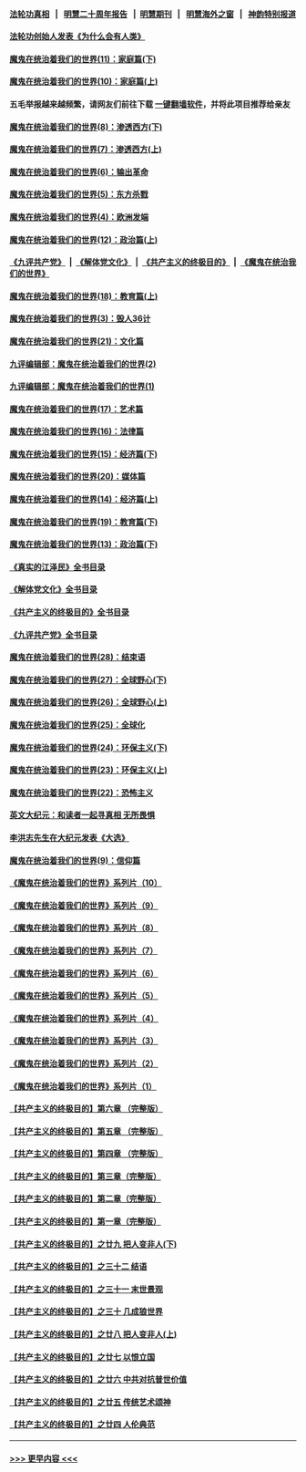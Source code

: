 #### [法轮功真相](https://github.com/gfw-breaker/truth/blob/master/README.md?t=0) &nbsp;&nbsp;|&nbsp;&nbsp; [明慧二十周年报告](https://github.com/gfw-breaker/mh-reports/blob/master/README.md?t=0) &nbsp;&nbsp;|&nbsp;&nbsp;[明慧期刊](https://github.com/gfw-breaker/mh-qikan) &nbsp;&nbsp;|&nbsp;&nbsp; [明慧海外之窗](https://github.com/gfw-breaker/mh-news/blob/master/README.md?t=0) &nbsp;&nbsp;|&nbsp;&nbsp; [神韵特别报道](https://github.com/gfw-breaker/mh-news/blob/master/shenyun.md?t=0)
#### [法轮功创始人发表《为什么会有人类》](../pages/nsc422/n13912117.md?t=03250643) 
#### [魔鬼在统治着我们的世界(11)：家庭篇(下)](../pages/nsc422/n10440961.md?t=03250643) 
#### [魔鬼在统治着我们的世界(10)：家庭篇(上)](../pages/nsc422/n10435448.md?t=03250643) 
#### 五毛举报越来越频繁，请网友们前往下载 [一键翻墙软件](https://github.com/gfw-breaker/ssr-accounts)，并将此项目推荐给亲友
#### [魔鬼在统治着我们的世界(8)：渗透西方(下)](../pages/nsc422/n10429603.md?t=03250643) 
#### [魔鬼在统治着我们的世界(7)：渗透西方(上)](../pages/nsc422/n10426013.md?t=03250643) 
#### [魔鬼在统治着我们的世界(6)：输出革命](../pages/nsc422/n10421536.md?t=03250643) 
#### [魔鬼在统治着我们的世界(5)：东方杀戮](../pages/nsc422/n10417707.md?t=03250643) 
#### [魔鬼在统治着我们的世界(4)：欧洲发端](../pages/nsc422/n10414890.md?t=03250643) 
#### [魔鬼在统治着我们的世界(12)：政治篇(上)](../pages/nsc422/n10444576.md?t=03250643) 
#### [《九评共产党》](https://github.com/begood0513/9ping.md/blob/master/README.md) &nbsp;|&nbsp; [《解体党文化》](../../../../jtdwh.md/blob/master/README.md)  &nbsp;|&nbsp; [《共产主义的终极目的》](../../../../gczydzjmd.md/blob/master/README.md) &nbsp;|&nbsp; [《魔鬼在统治我们的世界》](../../../../mgztzwmdsj.md/blob/master/README.md) 
#### [魔鬼在统治着我们的世界(18)：教育篇(上)](../pages/nsc422/n10526970.md?t=03250643) 
#### [魔鬼在统治着我们的世界(3)：毁人36计](../pages/nsc422/n10411583.md?t=03250643) 
#### [魔鬼在统治着我们的世界(21)：文化篇](../pages/nsc422/n10597706.md?t=03250643) 
#### [九评编辑部：魔鬼在统治着我们的世界(2)](../pages/nsc422/n10410036.md?t=03250643) 
#### [九评编辑部：魔鬼在统治着我们的世界(1)](../pages/nsc422/n10406825.md?t=03250643) 
#### [魔鬼在统治着我们的世界(17)：艺术篇](../pages/nsc422/n10499093.md?t=03250643) 
#### [魔鬼在统治着我们的世界(16)：法律篇](../pages/nsc422/n10485969.md?t=03250643) 
#### [魔鬼在统治着我们的世界(15)：经济篇(下)](../pages/nsc422/n10469975.md?t=03250643) 
#### [魔鬼在统治着我们的世界(20)：媒体篇](../pages/nsc422/n10586579.md?t=03250643) 
#### [魔鬼在统治着我们的世界(14)：经济篇(上)](../pages/nsc422/n10457370.md?t=03250643) 
#### [魔鬼在统治着我们的世界(19)：教育篇(下)](../pages/nsc422/n10564808.md?t=03250643) 
#### [魔鬼在统治着我们的世界(13)：政治篇(下)](../pages/nsc422/n10448270.md?t=03250643) 
#### [《真实的江泽民》全书目录](../pages/nsc422/n13721399.md?t=03250643) 
#### [《解体党文化》全书目录](../pages/nsc422/n13721157.md?t=03250643) 
#### [《共产主义的终极目的》全书目录](../pages/nsc422/n13721048.md?t=03250643) 
#### [《九评共产党》全书目录](../pages/nsc422/n13708085.md?t=03250643) 
#### [魔鬼在统治着我们的世界(28)：结束语](../pages/nsc422/n10936246.md?t=03250643) 
#### [魔鬼在统治着我们的世界(27)：全球野心(下)](../pages/nsc422/n10928319.md?t=03250643) 
#### [魔鬼在统治着我们的世界(26)：全球野心(上)](../pages/nsc422/n10900318.md?t=03250643) 
#### [魔鬼在统治着我们的世界(25)：全球化](../pages/nsc422/n10788205.md?t=03250643) 
#### [魔鬼在统治着我们的世界(24)：环保主义(下)](../pages/nsc422/n10695307.md?t=03250643) 
#### [魔鬼在统治着我们的世界(23)：环保主义(上)](../pages/nsc422/n10688613.md?t=03250643) 
#### [魔鬼在统治着我们的世界(22)：恐怖主义](../pages/nsc422/n10614727.md?t=03250643) 
#### [英文大纪元：和读者一起寻真相 无所畏惧](../pages/nsc422/n12542027.md?t=03250643) 
#### [李洪志先生在大纪元发表《大选》](../pages/nsc422/n12534746.md?t=03250643) 
#### [魔鬼在统治着我们的世界(9)：信仰篇](../pages/nsc422/n10432159.md?t=03250643) 
#### [《魔鬼在统治着我们的世界》系列片（10）](../pages/nsc422/n12292670.md?t=03250643) 
#### [《魔鬼在统治着我们的世界》系列片（9）](../pages/nsc422/n12290859.md?t=03250643) 
#### [《魔鬼在统治着我们的世界》系列片（8）](../pages/nsc422/n12287445.md?t=03250643) 
#### [《魔鬼在统治着我们的世界》系列片（7）](../pages/nsc422/n12283425.md?t=03250643) 
#### [《魔鬼在统治着我们的世界》系列片（6）](../pages/nsc422/n12282314.md?t=03250643) 
#### [《魔鬼在统治着我们的世界》系列片（5）](../pages/nsc422/n12281419.md?t=03250643) 
#### [《魔鬼在统治着我们的世界》系列片（4）](../pages/nsc422/n12274024.md?t=03250643) 
#### [《魔鬼在统治着我们的世界》系列片（3）](../pages/nsc422/n12271322.md?t=03250643) 
#### [《魔鬼在统治着我们的世界》系列片（2）](../pages/nsc422/n12269049.md?t=03250643) 
#### [《魔鬼在统治着我们的世界》系列片（1）](../pages/nsc422/n12267575.md?t=03250643) 
#### [【共产主义的终极目的】第六章 （完整版）](../pages/nsc422/n11428913.md?t=03250643) 
#### [【共产主义的终极目的】第五章 （完整版）](../pages/nsc422/n11428912.md?t=03250643) 
#### [【共产主义的终极目的】第四章 （完整版）](../pages/nsc422/n11428907.md?t=03250643) 
#### [【共产主义的终极目的】第三章（完整版）](../pages/nsc422/n11428848.md?t=03250643) 
#### [【共产主义的终极目的】第二章（完整版）](../pages/nsc422/n11428831.md?t=03250643) 
#### [【共产主义的终极目的】第一章（完整版）](../pages/nsc422/n11417651.md?t=03250643) 
#### [【共产主义的终极目的】之廿九 把人变非人(下)](../pages/nsc422/n11344140.md?t=03250643) 
#### [【共产主义的终极目的】之三十二 结语](../pages/nsc422/n11360535.md?t=03250643) 
#### [【共产主义的终极目的】之三十一 末世景观](../pages/nsc422/n11351129.md?t=03250643) 
#### [【共产主义的终极目的】之三十 几成狼世界](../pages/nsc422/n11348280.md?t=03250643) 
#### [【共产主义的终极目的】之廿八 把人变非人(上)](../pages/nsc422/n11340492.md?t=03250643) 
#### [【共产主义的终极目的】之廿七 以恨立国](../pages/nsc422/n11336944.md?t=03250643) 
#### [【共产主义的终极目的】之廿六 中共对抗普世价值](../pages/nsc422/n11324785.md?t=03250643) 
#### [【共产主义的终极目的】之廿五 传统艺术颂神](../pages/nsc422/n11296396.md?t=03250643) 
#### [【共产主义的终极目的】之廿四 人伦典范](../pages/nsc422/n11296397.md?t=03250643) 

----
#### [ >>> 更早内容 <<< ](../indexes/nsc422-earlier.md)
